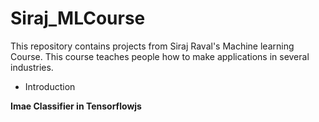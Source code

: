 # Siraj_MLCourse

This repository contains projects from Siraj Raval's Machine learning Course. This course teaches people how to make applications in several industries.

+ Introduction 

__Imae Classifier in Tensorflowjs__
